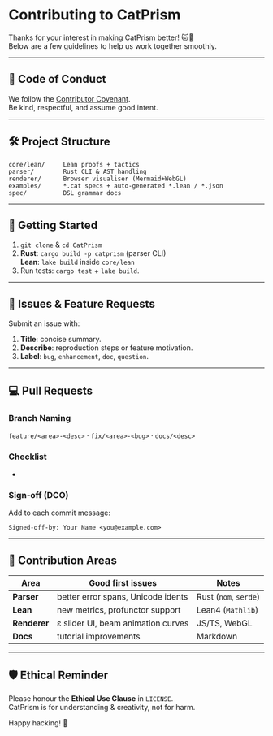 # Contributing to CatPrism

Thanks for your interest in making CatPrism better! 🐱🌈\
Below are a few guidelines to help us work together smoothly.

---

## 📜 Code of Conduct

We follow the [Contributor Covenant](https://www.contributor-covenant.org/).\
Be kind, respectful, and assume good intent.

---

## 🛠️ Project Structure

```
core/lean/     Lean proofs + tactics
parser/        Rust CLI & AST handling
renderer/      Browser visualiser (Mermaid+WebGL)
examples/      *.cat specs + auto‑generated *.lean / *.json
spec/          DSL grammar docs
```

---

## 🚀 Getting Started

1. `git clone` & `cd CatPrism`
2. **Rust**: `cargo build -p catprism`  (parser CLI)\
   **Lean**: `lake build` inside `core/lean`
3. Run tests: `cargo test` + `lake build`.

---

## 🐛 Issues & Feature Requests

Submit an issue with:

1. **Title**: concise summary.
2. **Describe**: reproduction steps or feature motivation.
3. **Label**: `bug`, `enhancement`, `doc`, `question`.

---

## 💻 Pull Requests

### Branch Naming

`feature/<area>-<desc>` · `fix/<area>-<bug>` · `docs/<desc>`

### Checklist

-

### Sign‑off (DCO)

Add to each commit message:

```
Signed-off-by: Your Name <you@example.com>
```

---

## 🧩 Contribution Areas

| Area         | Good first issues                  | Notes                 |
| ------------ | ---------------------------------- | --------------------- |
| **Parser**   | better error spans, Unicode idents | Rust (`nom`, `serde`) |
| **Lean**     | new metrics, profunctor support    | Lean4 (`Mathlib`)     |
| **Renderer** | ε slider UI, beam animation curves | JS/TS, WebGL          |
| **Docs**     | tutorial improvements              | Markdown              |

---

## 🛡️ Ethical Reminder

Please honour the **Ethical Use Clause** in `LICENSE`.\
CatPrism is for understanding & creativity, not for harm.

Happy hacking! 🙌

